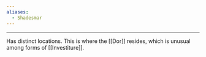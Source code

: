 ```yaml
---
aliases:
  - Shadesmar
---
```


---


Has distinct locations. This is where the [[Dor]] resides, which is unusual among forms of [[Investiture]].
